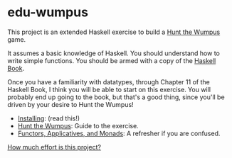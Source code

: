 # edu-wumpus

This project is an extended Haskell exercise to build a [Hunt the
Wumpus](https://www.atariarchives.org/bcc1/showpage.php?page=247) game.

It assumes a basic knowledge of Haskell. You should understand how to write
simple functions. You should be armed with a copy of the [Haskell
Book](http://haskellbook.com/).

Once you have a familiarity with datatypes, through Chapter 11 of the Haskell
Book, I think you will be able to start on this exercise. You will probably end
up going to the book, but that's a good thing, since you'll be driven by your
desire to Hunt the Wumpus!

* [Installing](INSTALL.md): (read this!)
* [Hunt the Wumpus](md/Wumpus.md): Guide to the exercise.
* [Functors, Applicatives, and Monads](md/Monad.md): A refresher if you are confused.

[How much effort is this project?](md/Effort.md)
